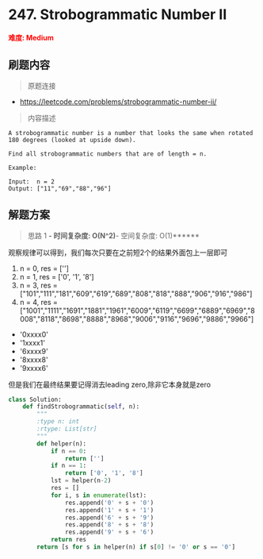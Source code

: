 # 247. Strobogrammatic Number II

**<font color=red>难度: Medium</font>**

## 刷题内容

> 原题连接

* https://leetcode.com/problems/strobogrammatic-number-ii/

> 内容描述

```
A strobogrammatic number is a number that looks the same when rotated 180 degrees (looked at upside down).

Find all strobogrammatic numbers that are of length = n.

Example:

Input:  n = 2
Output: ["11","69","88","96"]
```

## 解题方案

> 思路 1
******- 时间复杂度: O(N^2)******- 空间复杂度: O(1)******

观察规律可以得到，我们每次只要在之前短2个的结果外面包上一层即可

1. n = 0, res = ['']
2. n = 1, res = ['0', '1', '8']
3. n = 3, res = ["101","111","181","609","619","689","808","818","888","906","916","986"]
4. n = 4, res = ["1001","1111","1691","1881","1961","6009","6119","6699","6889","6969","8008","8118","8698","8888","8968","9006","9116","9696","9886","9966"]

- '0xxxx0'
- '1xxxx1'
- '6xxxx9'
- '8xxxx8'
- '9xxxx6'

但是我们在最终结果要记得消去leading zero,除非它本身就是zero

```python
class Solution:
    def findStrobogrammatic(self, n):
        """
        :type n: int
        :rtype: List[str]
        """
        def helper(n):
            if n == 0:
                return ['']
            if n == 1:
                return ['0', '1', '8']
            lst = helper(n-2)
            res = []
            for i, s in enumerate(lst):
                res.append('0' + s + '0') 
                res.append('1' + s + '1') 
                res.append('6' + s + '9') 
                res.append('8' + s + '8') 
                res.append('9' + s + '6') 
            return res
        return [s for s in helper(n) if s[0] != '0' or s == '0']  
```

































